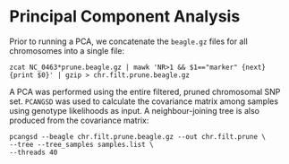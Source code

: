 # Principal Component Analysis

Prior to running a PCA, we concatenate the `beagle.gz` files for all chromosomes into a single file:
```
zcat NC_0463*prune.beagle.gz | mawk 'NR>1 && $1=="marker" {next} {print $0}' | gzip > chr.filt.prune.beagle.gz
```
A PCA was performed using the entire filtered, pruned chromosomal SNP set.
`PCANGSD` was used to calculate the covariance matrix among samples using genotype likelihoods as input. A neighbour-joining tree is also produced from the covariance matrix:
```
pcangsd --beagle chr.filt.prune.beagle.gz --out chr.filt.prune \
--tree --tree_samples samples.list \
--threads 40
```

